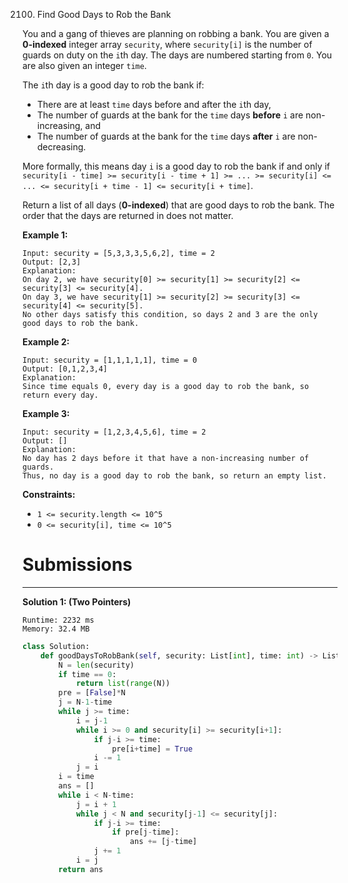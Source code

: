 2100. Find Good Days to Rob the Bank

You and a gang of thieves are planning on robbing a bank. You are given a **0-indexed** integer array `security`, where `security[i]` is the number of guards on duty on the `i`th day. The days are numbered starting from `0`. You are also given an integer `time`.

The `i`th day is a good day to rob the bank if:

* There are at least `time` days before and after the `i`th day,
* The number of guards at the bank for the `time` days **before** `i` are non-increasing, and
* The number of guards at the bank for the `time` days **after** `i` are non-decreasing.

More formally, this means day `i` is a good day to rob the bank if and only if `security[i - time] >= security[i - time + 1] >= ... >= security[i] <= ... <= security[i + time - 1] <= security[i + time]`.

Return a list of all days (**0-indexed**) that are good days to rob the bank. The order that the days are returned in does not matter.

 

**Example 1:**
```
Input: security = [5,3,3,3,5,6,2], time = 2
Output: [2,3]
Explanation:
On day 2, we have security[0] >= security[1] >= security[2] <= security[3] <= security[4].
On day 3, we have security[1] >= security[2] >= security[3] <= security[4] <= security[5].
No other days satisfy this condition, so days 2 and 3 are the only good days to rob the bank.
```

**Example 2:**
```
Input: security = [1,1,1,1,1], time = 0
Output: [0,1,2,3,4]
Explanation:
Since time equals 0, every day is a good day to rob the bank, so return every day.
```

**Example 3:**
```
Input: security = [1,2,3,4,5,6], time = 2
Output: []
Explanation:
No day has 2 days before it that have a non-increasing number of guards.
Thus, no day is a good day to rob the bank, so return an empty list.
```

**Constraints:**

* `1 <= security.length <= 10^5`
* `0 <= security[i], time <= 10^5`

# Submissions
---
**Solution 1: (Two Pointers)**
```
Runtime: 2232 ms
Memory: 32.4 MB
```
```python
class Solution:
    def goodDaysToRobBank(self, security: List[int], time: int) -> List[int]:
        N = len(security)
        if time == 0:
            return list(range(N))
        pre = [False]*N
        j = N-1-time
        while j >= time:
            i = j-1
            while i >= 0 and security[i] >= security[i+1]:
                if j-i >= time:
                    pre[i+time] = True
                i -= 1
            j = i
        i = time
        ans = []
        while i < N-time:
            j = i + 1
            while j < N and security[j-1] <= security[j]:
                if j-i >= time:
                    if pre[j-time]:
                        ans += [j-time]
                j += 1
            i = j
        return ans
```
